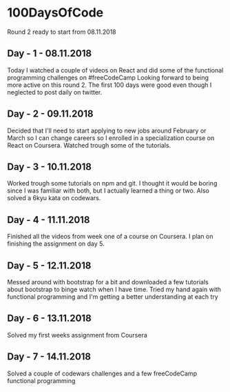 # 100DaysOfCode

Round 2 ready to start from 08.11.2018

## Day - 1 - 08.11.2018

Today I watched a couple of videos on React and did some of the functional programming challenges on #freeCodeCamp Looking forward to being more active on this round 2. The first 100 days were good even though I neglected to post daily on twitter.

## Day - 2 - 09.11.2018

Decided that I'll need to start applying to new jobs around February or March so I can change careers so I enrolled in a specialization course on React on Coursera. Watched trough some of the tutorials.

## Day - 3 - 10.11.2018

Worked trough some tutorials on npm and git. I thought it would be boring since I was familiar with both, but I actually learned a thing or two. Also solved a 6kyu kata on codewars.

## Day - 4 - 11.11.2018

Finished all the videos from week one of a course on Coursera. I plan on finishing the assignment on day 5.

## Day - 5 - 12.11.2018

Messed around with bootstrap for a bit and downloaded a few tutorials about bootstrap to binge watch when I have time. Tried my hand again with functional programming and I'm getting a better understanding at each try

## Day - 6 - 13.11.2018

Solved my first weeks assignment from Coursera

## Day - 7 - 14.11.2018

Solved a couple of codewars challenges and a few freeCodeCamp functional programming
